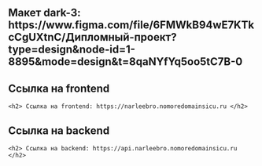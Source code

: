 <h2> Макет dark-3: https://www.figma.com/file/6FMWkB94wE7KTkcCgUXtnC/Дипломный-проект?type=design&node-id=1-8895&mode=design&t=8qaNYfYq5oo5tC7B-0 </h2>

## Ссылка на frontend

```
<h2> Ссылка на frontend: https://narleebro.nomoredomainsicu.ru </h2>
```
## Ссылка на backend

```
<h2> Ссылка на backend: https://api.narleebro.nomoredomainsicu.ru </h2>
```
